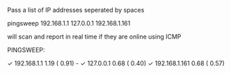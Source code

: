 Pass a list of IP addresses seperated by spaces

pingsweep 192.168.1.1 127.0.0.1 192.168.1.161

will scan and report in real time if they are online using ICMP

PINGSWEEP:                                                               

✓ 192.168.1.1    1.19 ( 0.91) - ✓ 127.0.0.1      0.68 ( 0.40)                                                     ✓ 192.168.1.161  0.68 ( 0.57)
